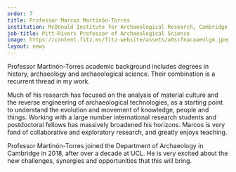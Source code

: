 ```yaml
---
order: 7
title: Professor Marcos Martinón-Torres
institution: McDonald Institute for Archaeological Research, Cambridge
job-title: Pitt-Rivers Professor of Archaeological Science
image: https://content.fitz.ms/fitz-website/assets/a0scfnacaaevlgm.jpeg?key=exhibition
layout: news
---
```


Professor Martinón-Torres academic background includes degrees in history, archaeology and archaeological science. Their combination is a recurrent thread in my work.

Much of his research has focused on the analysis of material culture and the reverse engineering of archaeological technologies, as a starting point to understand the evolution and movement of knowledge, people and things. Working with a large number international research students and postdoctoral fellows has massively broadened his horizons. Marcos is very fond of collaborative and exploratory research, and greatly enjoys teaching.

 Professor Martinón-Torres joined the Department of Archaeology in Cambridge in 2018, after over a decade at UCL. He is very excited about the new challenges, synergies and opportunities that this will bring.
